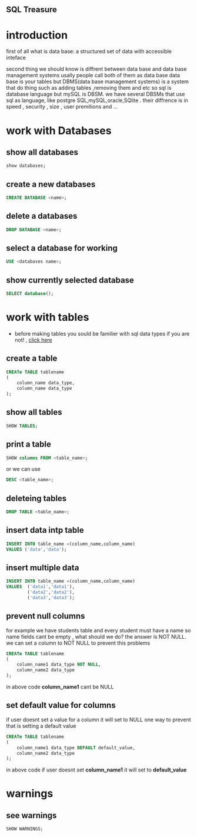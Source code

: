 SQL Treasure
---
# introduction 
first of all what is data base:
a structured set of data with accessible inteface 

second thing we should know is diffrent between data base and data base management systems usally people call both of them as data base
data base is your tables but DBMS(data base management systems) is a system that do thing such as adding tables ,removing them and etc
so sql is database language but mySQL is DBSM.
we have several DBSMs that use sql as language, like postgre SQL,mySQL,oracle,SQlite .
their diffrence is in speed , security , size , user premitions and ...

# work with Databases

## show all databases
```sql
show databases;
```

## create a new databases
```sql
CREATE DATABASE <name>;
```

## delete a databases
```sql
DROP DATABASE <name>;
```

## select a database for working
```sql
USE <databases name>;
```
## show currently  selected database
```sql
SELECT database();
```

# work with tables

- before making tables you sould be familier with sql data types if you are not! , [click here](https://www.w3schools.com/sql/sql_datatypes.asp)
## create a table
```sql
CREATe TABLE tablename
(
    column_name data_type,
    column_name data_type
);
```
## show all tables
```sql
SHOW TABLES;
```
## print a table 
```sql
SHOW columns FROM <table_name>;
```
or we can use 
```sql
DESC <table_name>;
```
## deleteing tables
```sql
DROP TABLE <table_name>;
```
## insert data intp table
```sql
INSERT INTO table_name =(column_name,column_name)
VALUES ('data','data');
```
## insert multiple data
```sql
INSERT INTO table_name =(column_name,column_name)
VALUES  ('data1','data1'),
        ('data2','data2'),
        ('data3','data3');
```

## prevent null columns
for example we have students table and every student must have a name so name fields cant be empty , what should we do?
the answer is NOT NULL.
we can set a column to NOT NULL to prevent this problems
```sql
CREATe TABLE tablename
(
    column_name1 data_type NOT NULL,
    column_name2 data_type
);
```
in above code **column_name1** cant be NULL

## set default value for columns
if user doesnt set a value for a column it will set to NULL
one way to prevent that is setting a default value 
```sql
CREATe TABLE tablename
(
    column_name1 data_type DEFAULT default_value,
    column_name2 data_type
);
```
in above code if user doesnt set **column_name1** it will set to **default_value**


# warnings
## see warnings
```sql
SHOW WARNINGS;
```

